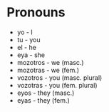 # Pronouns

* yo       - I
* tu       - you
* el       - he
* eya      - she
* mozotros - we (masc.)
* mozotras - we (fem.)
* vozotros - you (masc. plural)
* vozotras - you (fem. plural)
* eyos     - they (masc.)
* eyas     - they (fem.)

